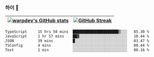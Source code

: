 
### 하이 👋
[![warpdev's GitHub stats](https://github-readme-stats.vercel.app/api?username=warpdev&show_icons=true&theme=vue-dark)](#) |[![GitHub Streak](https://github-readme-streak-stats.herokuapp.com/?user=warpdev&theme=dark)](#)
--- | --- |
<!--START_SECTION:waka-->

```txt
TypeScript     15 hrs 58 mins  █████████████████████▒░░░   85.30 %
JavaScript     1 hr 57 mins    ██▓░░░░░░░░░░░░░░░░░░░░░░   10.44 %
JSON           39 mins         █░░░░░░░░░░░░░░░░░░░░░░░░   03.47 %
TSConfig       4 mins          ░░░░░░░░░░░░░░░░░░░░░░░░░   00.44 %
Text           1 min           ░░░░░░░░░░░░░░░░░░░░░░░░░   00.16 %
```

<!--END_SECTION:waka-->

<!--
**warpdev/warpdev** is a ✨ _special_ ✨ repository because its `README.md` (this file) appears on your GitHub profile.

Here are some ideas to get you started:

- 🔭 I’m currently working on ...
- 🌱 I’m currently learning ...
- 👯 I’m looking to collaborate on ...
- 🤔 I’m looking for help with ...
- 💬 Ask me about ...
- 📫 How to reach me: ...
- 😄 Pronouns: ...
- ⚡ Fun fact: ...
-->
